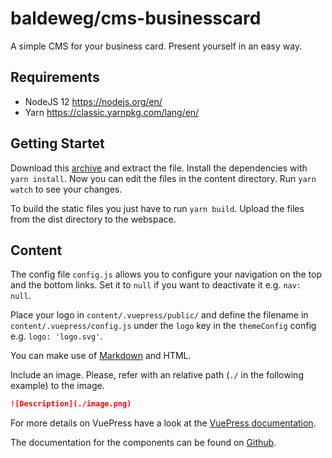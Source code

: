 # baldeweg/cms-businesscard

A simple CMS for your business card. Present yourself in an easy way.

## Requirements

- NodeJS 12 <https://nodejs.org/en/>
- Yarn <https://classic.yarnpkg.com/lang/en/>

## Getting Startet

Download this [archive](https://github.com/abaldeweg/cms-businesscard) and extract the file. Install the dependencies with `yarn install`.
Now you can edit the files in the content directory. Run `yarn watch` to see your changes.

To build the static files you just have to run `yarn build`. Upload the files from the dist directory to the webspace.

## Content

The config file `config.js` allows you to configure your navigation on the top and the bottom links. Set it to `null` if you want to deactivate it e.g. `nav: null`.

Place your logo in `content/.vuepress/public/` and define the filename in `content/.vuepress/config.js` under the `logo` key in the `themeConfig` config e.g. `logo: 'logo.svg'`.

You can make use of [Markdown](https://daringfireball.net/projects/markdown/syntax) and HTML.

Include an image. Please, refer with an relative path (`./` in the following example) to the image.

```markdown
![Description](./image.png)
```

For more details on VuePress have a look at the [VuePress documentation](https://v1.vuepress.vuejs.org/).

The documentation for the components can be found on [Github](https://github.com/abaldeweg/components).
